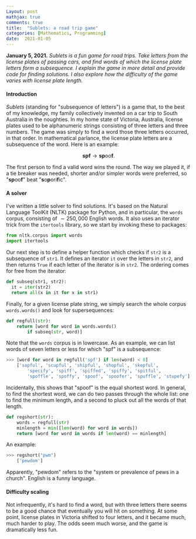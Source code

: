 ```yaml
---
Layout: post
mathjax: true
comments: true
title:  "Sublets: a road trip game"
categories: [Mathematics, Programming]
date:  2021-01-05
---
```


**January 5, 2021.** *Sublets is a fun game for road trips. Take
  letters from the license plates of passing cars, and find words of
  which the license plate letters form a subsequence. I explain the
  game in more detail and provide code for finding solutions. I also
  explore how the difficulty of the game varies with license plate length.*

#### Introduction

*Sublets* (standing for "subsequence of letters") is a game that, to
the best of my knowledge, my family collectively invented on a car
trip to South Australia in the noughties.
In my home state of Victoria, Australia,
license plates used to be alphanumeric strings consisting of three
letters and three numbers.
The game was simply to find a word those three letters occurred, in
that order.
In mathematical parlance, the license plate letters are a subsequence
of the word.
Here is an example:

$$
\mathbf{spf} \to \mathbf{sp}\text{oo}\mathbf{f}.
$$

The first person to find a valid word wins the round.
The way we played it, if a tie breaker was needed, shorter and/or
simpler words were preferred, so "**sp**oo**f**" beat "**s**o**p**ori**f**ic".

#### A solver

I've written a little solver to find solutions.
It's based on the Natural Language ToolKit (NLTK) package for Python,
and in particular, the `words` corpus, consisting of $\sim 250, 000$
English words.
It also uses an iterator trick from the `itertools` library, so we
start by invoking these to packages:

```python
from nltk.corpus import words
import itertools
```

Our next step is to define a helper function which checks if `str2` is
a subsequence of `str1`.
It defines an iterator `it` over the letters in `str2`, and then
returns `True` if each letter of the iterator is in `str2`.
The ordering comes for free from the iterator:

```python
def subseq(str1, str2):
  it = iter(str2)
  return all(x in it for x in str1)
```

Finally, for a given license plate string, we simply search the whole
corpus `words.words()` and look for supersequences:

```python
def regfull(str):
    return [word for word in words.words()
		if subseq(str, word)]
```

Note that the `words` corpus is in lowercase.
As an example, we can list words of seven letters or less for which
"spf" is a subsequence:

```python
>>> [word for word in regfull('spf') if len(word) < 8]
	['sapful', 'scupful', 'shipful', 'shopful', 'skepful', 
		'specify', 'spiff', 'spiffed', 'spiffy', 'spitful', 
		'spoffle', 'spoffy', 'spoof', 'spoofer', 'spuffle', 'stupefy']
```

Incidentally, this shows that "spoof" is the equal shortest word.
In general, to find the shortest word, we can do two passes through
the whole list: one to find the minimum length, and a second to pluck
out all the words of that length.

```python
def regshort(str):
    words = regfull(str)
    minlength = min([len(word) for word in words])
    return [word for word in words if len(word) == minlength]
```

An example:

```python
>>> regshort("pwm")
	['pewdom']
```

Apparently, "pewdom" refers to the "system or prevalence of pews in a
church". English is a funny language.

#### Difficulty scaling

Not infrequently, it's hard to find a word, but with three letters
there seems to be a good chance that eventually you will hit on
something.
At some point, license plates in Victoria shifted to four letters, and
it became much, much harder to play.
The odds seem much worse, and the game is dramatically less fun.
